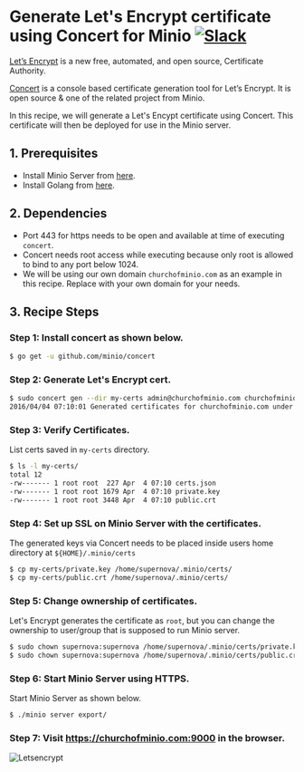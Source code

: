 # Generate Let's Encrypt certificate using Concert for Minio [![Slack](https://slack.minio.io/slack?type=svg)](https://slack.minio.io)

[Let’s Encrypt](https://letsencrypt.org/) is a new free, automated, and open source, Certificate Authority.

[Concert](https://docs.minio.io/docs/concert) is a console based certificate generation tool for Let’s Encrypt. It is open source & one of the related project from Minio.

In this recipe, we will generate a Let's Encypt certificate using Concert. This certificate will then be deployed for use in the Minio server.

## 1. Prerequisites

* Install Minio Server from [here](https://docs.minio.io/docs/minio).
* Install Golang from [here](https://docs.minio.io/docs/how-to-install-golang).

## 2. Dependencies

* Port 443 for https needs to be open and available at time of executing `concert`.
* Concert needs root access while executing because only root is allowed to bind to any port below 1024.
* We will be using our own domain ``churchofminio.com``  as an example in this recipe. Replace with your own domain for your needs.

## 3. Recipe Steps

### Step 1: Install concert as shown below.

```sh
$ go get -u github.com/minio/concert
```

### Step 2: Generate Let's Encrypt cert.


```sh
$ sudo concert gen --dir my-certs admin@churchofminio.com churchofminio.com
2016/04/04 07:10:01 Generated certificates for churchofminio.com under my-certs will expire in 89 days.
```

### Step 3: Verify Certificates.

List certs saved in `my-certs` directory. 

```sh
$ ls -l my-certs/
total 12
-rw------- 1 root root  227 Apr  4 07:10 certs.json
-rw------- 1 root root 1679 Apr  4 07:10 private.key
-rw------- 1 root root 3448 Apr  4 07:10 public.crt
```

### Step 4: Set up SSL on Minio Server with the certificates.

The generated keys via Concert needs to be placed inside users home directory at ``${HOME}/.minio/certs``

```sh
$ cp my-certs/private.key /home/supernova/.minio/certs/
$ cp my-certs/public.crt /home/supernova/.minio/certs/
```

### Step 5: Change ownership of certificates.

Let's Encrypt generates the certificate as `root`, but you can change the ownership to user/group that is supposed to run Minio server. 

```sh
$ sudo chown supernova:supernova /home/supernova/.minio/certs/private.key
$ sudo chown supernova:supernova /home/supernova/.minio/certs/public.crt
```

### Step 6: Start Minio Server using HTTPS.

Start Minio Server as shown below.

```sh
$ ./minio server export/
```

### Step 7: Visit <https://churchofminio.com:9000> in the browser.

![Letsencrypt](https://github.com/minio/cookbook/blob/master/docs/screenshots/letsencrypt-concert-minio.jpg?raw=true)

